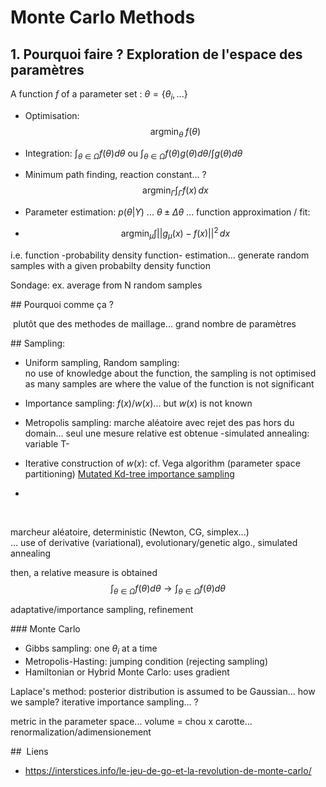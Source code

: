 # Monte Carlo Methods



## 1. Pourquoi faire ? Exploration de l'espace des paramètres

A function $f$ of a parameter set : $\theta = \left\{\theta_i, \, ...\right\}$  

- Optimisation:
$$
\mathop{argmin}_{\theta}\;f(\theta)
$$


- Integration: $\int_{\theta \in \Omega} f(\theta)d\theta$  ou $\int_{\theta \in \Omega} f(\theta) g(\theta)d\theta / \int g(\theta) d\theta$ 

- Minimum path finding, reaction constant... ?
$$
\mathop{argmin}_{\Gamma} \int_\Gamma f(x)\, dx
$$

* Parameter estimation: $p(\theta | Y)$ ... $\theta \pm \Delta\theta$ ... 
  function approximation / fit:

* $$
  \mathop{argmin}_{\mu} \int ||g_\mu(x)-f(x) ||^2 \,dx
  $$



i.e. function -probability density function- estimation... generate random samples with a given probabilty density function

Sondage: ex. average from N random samples 

## Pourquoi comme ça ?

​   plutôt que des methodes de maillage... grand nombre de paramètres



## Sampling:

- Uniform sampling, Random sampling:  
  no use of knowledge about the function, the sampling is not optimised as many samples are where the value of the function is not significant

- Importance sampling: $f(x)/w(x)$... but $w(x)$ is not known

- Metropolis sampling: marche aléatoire avec rejet des pas hors du domain... seul une mesure relative est obtenue
  -simulated annealing: variable T-

- Iterative construction of $w(x)$:
  cf. Vega algorithm (parameter space partitioning)
  [Mutated Kd-tree importance sampling](https://www.researchgate.net/publication/228923004_Mutated_Kd-tree_importance_sampling)

- ​

  ​

marcheur aléatoire, deterministic (Newton, CG, simplex...)  
... use of derivative (variational), evolutionary/genetic algo., simulated annealing

then, a relative measure is obtained 
$$
\int_{\theta \in \Omega} f(\theta)d\theta  \rightarrow  \int_{\theta \in \Omega} f(\theta)d\theta
$$


  adaptative/importance sampling, refinement


### Monte Carlo

- Gibbs sampling: one $\theta_i$ at a time
- Metropolis-Hasting: jumping condition (rejecting sampling)
- Hamiltonian or Hybrid Monte Carlo: uses gradient



Laplace's method: posterior distribution is assumed to be Gaussian... how we sample? iterative importance sampling... ?



metric in the parameter space... volume = chou x carotte... renormalization/adimensionement





##  Liens

- https://interstices.info/le-jeu-de-go-et-la-revolution-de-monte-carlo/